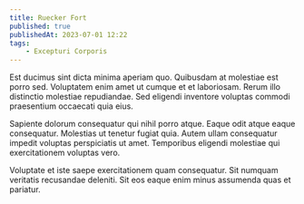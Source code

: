 ```yaml
---
title: Ruecker Fort
published: true
publishedAt: 2023-07-01 12:22
tags:
    - Excepturi Corporis
---
```


Est ducimus sint dicta minima aperiam quo. Quibusdam at molestiae est porro sed. Voluptatem enim amet ut cumque et et laboriosam. Rerum illo distinctio molestiae repudiandae. Sed eligendi inventore voluptas commodi praesentium occaecati quia eius.

Sapiente dolorum consequatur qui nihil porro atque. Eaque odit atque eaque consequatur. Molestias ut tenetur fugiat quia. Autem ullam consequatur impedit voluptas perspiciatis ut amet. Temporibus eligendi molestiae qui exercitationem voluptas vero.

Voluptate et iste saepe exercitationem quam consequatur. Sit numquam veritatis recusandae deleniti. Sit eos eaque enim minus assumenda quas et pariatur.